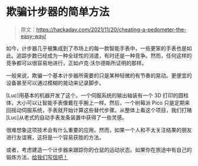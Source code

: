 # 欺骗计步器的简单方法

> 原文：<https://hackaday.com/2021/11/20/cheating-a-pedometer-the-easy-way/>

如今，计步器几乎被集成到了市场上的每一款智能手表中，一些更笨的手表也是如此。追踪步数已经成为一种全球性的消遣，有时还是一种竞争。然而，任何这样的竞争都可以很容易地进行，正如卢克·沃尔德斯所证明的那样。

一般来说，欺骗一个基本计步器所需要的只是某种轻微的有节奏的晃动。更便宜的设备甚至可以通过模糊的晃动来记录脚步。

[Luc]用基本的机器开发了这个。一个伺服系统的输出轴装有一个 3D 打印的圆柱体，大小可以让智能手表像戴在手腕上一样。然后，一个树莓派 Pico 只是定期来回摇动伺服系统，手表就开始计算这些替代步骤。从整体上看这个项目，我们打赌[Luc]从老式的自动手表发条装置中获得了一些灵感。

很难想象这项技术会有什么重要的应用。然而，如果一个人和不太关注结果的朋友进行友谊赛，这将是一个容易获胜的方法。

或者，考虑建造一个计步器来跟踪你的仓鼠的运动状态。如果你在旅途中有自己的锻炼方法，[给我们写信吧！](http://hackaday.com/submit-a-tip)